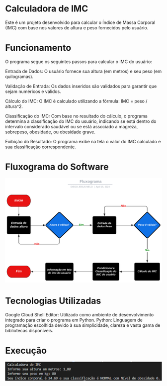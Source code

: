 
# Calculadora de IMC
Este é um projeto desenvolvido para calcular o Índice de Massa Corporal (IMC) com base nos valores de altura e peso fornecidos pelo usuário.

# Funcionamento
O programa segue os seguintes passos para calcular o IMC do usuário:

Entrada de Dados: O usuário fornece sua altura (em metros) e seu peso (em quilogramas).

Validação de Entrada: Os dados inseridos são validados para garantir que sejam numéricos e válidos.

Cálculo do IMC: O IMC é calculado utilizando a fórmula: IMC = peso / altura^2.

Classificação do IMC: Com base no resultado do cálculo, o programa determina a classificação do IMC do usuário, indicando se está dentro do intervalo considerado saudável ou se está associado a magreza, sobrepeso, obesidade, ou obesidade grave.

Exibição do Resultado: O programa exibe na tela o valor do IMC calculado e sua classificação correspondente.


# Fluxograma do Software
![WEB](https://github.com/diego105xz/RepositorioImg/blob/main/fluxograma_calculadoraIMC.png)



# Tecnologias Utilizadas
Google Cloud Shell Editor: Utilizado como ambiente de desenvolvimento integrado para criar o programa em Python.
Python: Linguagem de programação escolhida devido à sua simplicidade, clareza e vasta gama de bibliotecas disponíveis.



# Execução
![WEB](https://github.com/diego105xz/RepositorioImg/blob/main/calculadoraIMC.png)

